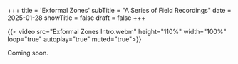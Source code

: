 +++
title = 'Exformal Zones'
subTitle = "A Series of Field Recordings"
date = 2025-01-28
showTitle = false
draft = false
+++

{{< video src="Exformal Zones Intro.webm" height="110%" width="100%" loop="true" autoplay="true" muted="true">}}


Coming soon.
